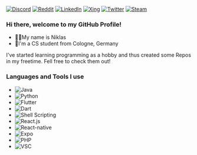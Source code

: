 [![Discord][Discord]][Discord-url]
[![Reddit][Reddit]][Reddit-url]
[![LinkedIn][linkedin-shield]][linkedin-url]
[![Xing][Xing]][Xing-url]
[![Twitter][Twitter]][Twitter-url]
[![Steam][Steam]][Steam-url]

### Hi there, welcome to my GitHub Profile!
- 🙍‍♂️My name is Niklas
- 🔎I'm a CS student from Cologne, Germany

I've started learning programming as a hobby and thus created some Repos in my freetime. Fell free to check them out!

### Languages and Tools I use
- ![Java]
- ![Python]
- ![Flutter]
- ![Dart]
- ![Shell Scripting]
- ![React.js]
- ![React-native]
- ![Expo]
- ![PHP]
- ![VSC]


[linkedin-shield]: https://img.shields.io/badge/-LinkedIn-black.svg?style=for-the-badge&logo=linkedin&colorB=555
[linkedin-url]: https://linkedin.com/in/niklaskinze
[Discord]: https://img.shields.io/badge/Discord-%235865F2.svg?style=for-the-badge&logo=discord&logoColor=white 
[Discord-url]: [https://reactnative.dev/](https://discordapp.com/users/291618717358620672)
[Reddit]: https://img.shields.io/badge/Reddit-FF4500?style=for-the-badge&logo=reddit&logoColor=white
[Reddit-url]: https://www.reddit.com/user/NIREKII/
[Xing]: https://img.shields.io/badge/xing-%23006567.svg?style=for-the-badge&logo=xing&logoColor=white
[Xing-url]: https://www.xing.com/profile/Niklas_Kinze
[Twitter]: https://img.shields.io/badge/X-%23000000.svg?style=for-the-badge&logo=X&logoColor=white
[Twitter-url]: https://twitter.com/e1447c7c350744b
[Steam]: https://img.shields.io/badge/Steam-777777?style=for-the-badge&logo=Steam&logoColor=%23000000
[Steam-url]: https://steamcommunity.com/id/nirekiki/
[Expo]: https://img.shields.io/badge/Expo-ffffff?style=for-the-badge&logo=Expo&logoColor=%23000020
[React.js]: https://img.shields.io/badge/react-%2320232a.svg?style=for-the-badge&logo=react&logoColor=%2361DAFB
[React-native]: https://img.shields.io/badge/React%20Native-20232A?style=for-the-badge&logo=React&logoColor=%2361DAFB
[Flutter]: https://img.shields.io/badge/Flutter-%2302569B.svg?style=for-the-badge&logo=Flutter&logoColor=white
[Java]: https://img.shields.io/badge/java-%23ED8B00.svg?style=for-the-badge&logo=openjdk&logoColor=white
[Dart]: https://img.shields.io/badge/dart-%230175C2.svg?style=for-the-badge&logo=dart&logoColor=white
[Python]: https://img.shields.io/badge/python-3670A0?style=for-the-badge&logo=python&logoColor=ffdd54
[Shell Scripting]: https://img.shields.io/badge/shell_script-%23121011.svg?style=for-the-badge&logo=gnu-bash&logoColor=white
[PHP]: https://img.shields.io/badge/php-%23777BB4.svg?style=for-the-badge&logo=php&logoColor=white
[VSC]: https://img.shields.io/badge/Visual%20Studio%20Code-0078d7.svg?style=for-the-badge&logo=visual-studio-code&logoColor=white
